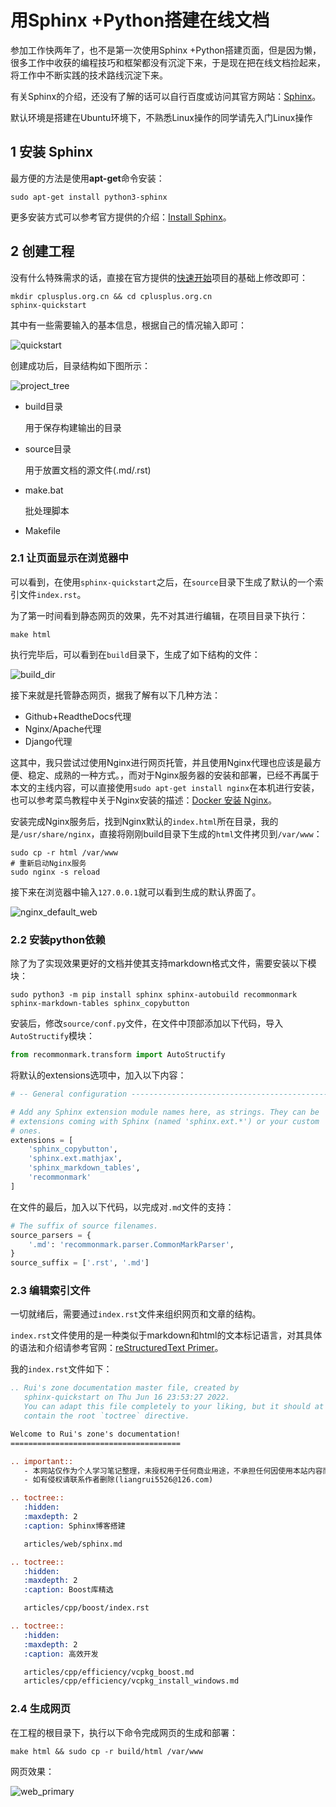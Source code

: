 # 用Sphinx +Python搭建在线文档

参加工作快两年了，也不是第一次使用Sphinx +Python搭建页面，但是因为懒，很多工作中收获的编程技巧和框架都没有沉淀下来，于是现在把在线文档捡起来，将工作中不断实践的技术路线沉淀下来。

有关Sphinx的介绍，还没有了解的话可以自行百度或访问其官方网站：[Sphinx](https://www.sphinx-doc.org/en/master/index.html)。

默认环境是搭建在Ubuntu环境下，不熟悉Linux操作的同学请先入门Linux操作

## 1 安装 Sphinx

最方便的方法是使用**apt-get**命令安装：

```shell
sudo apt-get install python3-sphinx
```

更多安装方式可以参考官方提供的介绍：[Install Sphinx](https://www.sphinx-doc.org/en/master/usage/installation.html)。

## 2 创建工程

没有什么特殊需求的话，直接在官方提供的[快速开始](https://www.sphinx-doc.org/en/master/usage/quickstart.html)项目的基础上修改即可：

```shell
mkdir cplusplus.org.cn && cd cplusplus.org.cn
sphinx-quickstart
```

其中有一些需要输入的基本信息，根据自己的情况输入即可：

![quickstart](./images/quickstart.png)

创建成功后，目录结构如下图所示：

![project_tree](./images/project_tree.png)

- build目录

  用于保存构建输出的目录

- source目录

  用于放置文档的源文件(.md/.rst)

- make.bat

  批处理脚本

- Makefile

### 2.1 让页面显示在浏览器中

可以看到，在使用`sphinx-quickstart`之后，在`source`目录下生成了默认的一个索引文件`index.rst`。

为了第一时间看到静态网页的效果，先不对其进行编辑，在项目目录下执行：

```shell
make html
```

执行完毕后，可以看到在`build`目录下，生成了如下结构的文件：

![build_dir](./images/build_dir.png)

接下来就是托管静态网页，据我了解有以下几种方法：

- Github+ReadtheDocs代理
- Nginx/Apache代理
- Django代理

这其中，我只尝试过使用Nginx进行网页托管，并且使用Nginx代理也应该是最方便、稳定、成熟的一种方式。，而对于Nginx服务器的安装和部署，已经不再属于本文的主线内容，可以直接使用`sudo apt-get install nginx`在本机进行安装，也可以参考菜鸟教程中关于Nginx安装的描述：[Docker 安装 Nginx](https://www.runoob.com/docker/docker-install-nginx.html)。

安装完成Nginx服务后，找到Nginx默认的`index.html`所在目录，我的是`/usr/share/nginx`，直接将刚刚build目录下生成的`html`文件拷贝到`/var/www`：

```shell
sudo cp -r html /var/www
# 重新启动Nginx服务
sudo nginx -s reload
```

接下来在浏览器中输入`127.0.0.1`就可以看到生成的默认界面了。

![nginx_default_web](./images/nginx_default_web.png)

### 2.2 安装python依赖

除了为了实现效果更好的文档并使其支持markdown格式文件，需要安装以下模块：

```shell
sudo python3 -m pip install sphinx sphinx-autobuild recommonmark sphinx-markdown-tables sphinx_copybutton
```

安装后，修改`source/conf.py`文件，在文件中顶部添加以下代码，导入`AutoStructify`模块：

```python
from recommonmark.transform import AutoStructify
```

将默认的extensions选项中，加入以下内容：

```python
# -- General configuration ---------------------------------------------------

# Add any Sphinx extension module names here, as strings. They can be
# extensions coming with Sphinx (named 'sphinx.ext.*') or your custom
# ones.
extensions = [
    'sphinx_copybutton',
    'sphinx.ext.mathjax',
    'sphinx_markdown_tables',
    'recommonmark'
]
```

在文件的最后，加入以下代码，以完成对`.md`文件的支持：

```python
# The suffix of source filenames.
source_parsers = {
	'.md': 'recommonmark.parser.CommonMarkParser',
}
source_suffix = ['.rst', '.md']
```

### 2.3 编辑索引文件

一切就绪后，需要通过`index.rst`文件来组织网页和文章的结构。

`index.rst`文件使用的是一种类似于markdown和html的文本标记语言，对其具体的语法和介绍请参考官网：[reStructuredText Primer](https://www.sphinx-doc.org/en/master/usage/restructuredtext/basics.html)。

我的`index.rst`文件如下：

```rst
.. Rui's zone documentation master file, created by
   sphinx-quickstart on Thu Jun 16 23:53:27 2022.
   You can adapt this file completely to your liking, but it should at least
   contain the root `toctree` directive.

Welcome to Rui's zone's documentation!
======================================

.. important::
   - 本网站仅作为个人学习笔记整理，未授权用于任何商业用途，不承担任何因使用本站内容而导致的责任
   - 如有侵权请联系作者删除(liangrui5526@126.com)

.. toctree::
   :hidden:
   :maxdepth: 2
   :caption: Sphinx博客搭建

   articles/web/sphinx.md

.. toctree::
   :hidden:
   :maxdepth: 2
   :caption: Boost库精选

   articles/cpp/boost/index.rst

.. toctree::
   :hidden:
   :maxdepth: 2
   :caption: 高效开发

   articles/cpp/efficiency/vcpkg_boost.md
   articles/cpp/efficiency/vcpkg_install_windows.md
```

### 2.4 生成网页

在工程的根目录下，执行以下命令完成网页的生成和部署：

```shell
make html && sudo cp -r build/html /var/www
```

网页效果：

![web_primary](images/web_primary.png)
